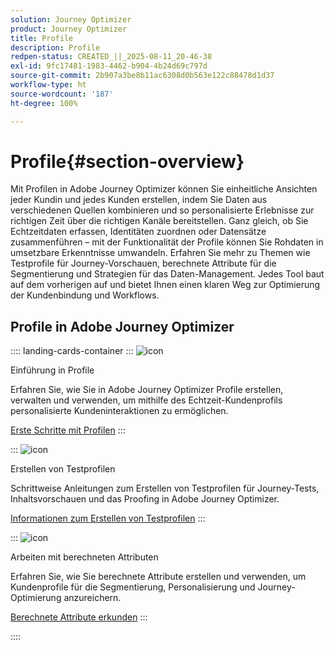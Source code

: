 ```yaml
---
solution: Journey Optimizer
product: Journey Optimizer
title: Profile
description: Profile
redpen-status: CREATED_||_2025-08-11_20-46-38
exl-id: 9fc17481-1983-4462-b904-4b24d69c797d
source-git-commit: 2b907a3be8b11ac6308d0b563e122c88478d1d37
workflow-type: ht
source-wordcount: '187'
ht-degree: 100%

---
```


# Profile{#section-overview}

Mit Profilen in Adobe Journey Optimizer können Sie einheitliche Ansichten jeder Kundin und jedes Kunden erstellen, indem Sie Daten aus verschiedenen Quellen kombinieren und so personalisierte Erlebnisse zur richtigen Zeit über die richtigen Kanäle bereitstellen. Ganz gleich, ob Sie Echtzeitdaten erfassen, Identitäten zuordnen oder Datensätze zusammenführen – mit der Funktionalität der Profile können Sie Rohdaten in umsetzbare Erkenntnisse umwandeln. Erfahren Sie mehr zu Themen wie Testprofile für Journey-Vorschauen, berechnete Attribute für die Segmentierung und Strategien für das Daten-Management. Jedes Tool baut auf dem vorherigen auf und bietet Ihnen einen klaren Weg zur Optimierung der Kundenbindung und Workflows.

## Profile in Adobe Journey Optimizer

:::: landing-cards-container
:::
![icon](https://cdn.experienceleague.adobe.com/icons/circle-play.svg)

Einführung in Profile

Erfahren Sie, wie Sie in Adobe Journey Optimizer Profile erstellen, verwalten und verwenden, um mithilfe des Echtzeit-Kundenprofils personalisierte Kundeninteraktionen zu ermöglichen.

[Erste Schritte mit Profilen](../using/audience/get-started-profiles.md)
:::

:::
![icon](https://cdn.experienceleague.adobe.com/icons/list-check.svg)

Erstellen von Testprofilen

Schrittweise Anleitungen zum Erstellen von Testprofilen für Journey-Tests, Inhaltsvorschauen und das Proofing in Adobe Journey Optimizer.

[Informationen zum Erstellen von Testprofilen](../using/audience/creating-test-profiles.md)
:::

:::
![icon](https://cdn.experienceleague.adobe.com/icons/bullseye.svg)

Arbeiten mit berechneten Attributen

Erfahren Sie, wie Sie berechnete Attribute erstellen und verwenden, um Kundenprofile für die Segmentierung, Personalisierung und Journey-Optimierung anzureichern.

[Berechnete Attribute erkunden](../using/audience/computed-attributes.md)
:::

::::
